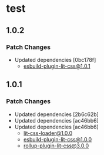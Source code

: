 # test

## 1.0.2

### Patch Changes

- Updated dependencies [0bc178f]
  - esbuild-plugin-lit-css@1.0.1

## 1.0.1

### Patch Changes

- Updated dependencies [2b6c62b]
- Updated dependencies [ac46bb6]
- Updated dependencies [ac46bb6]
  - lit-css-loader@1.0.0
  - esbuild-plugin-lit-css@1.0.0
  - rollup-plugin-lit-css@3.0.0
